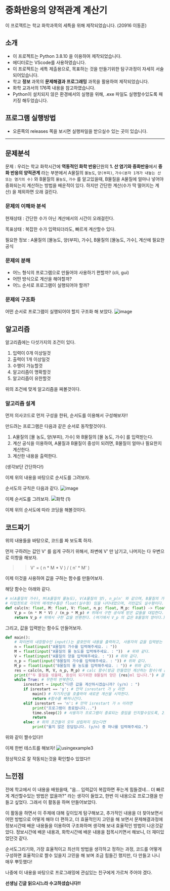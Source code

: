 # 중화반응의 양적관계 계산기
이 프로젝트는 학교 화학과목의 세특을 위해 제작되었습니다. (20916 이동훈)

## 소개
+ 이 프로젝트는 Python 3.8.10 을 이용하여 제작되었습니다.
+ 에디터로는 VScode를 사용하였습니다.
+ 이 프로젝트는 세특 제출용으로, 목표하는 것을 만들기위한 탐구과정이 자세히 서술되어있습니다.
+ 학교 **정보** 과목의 **문제해결과 프로그래밍** 과목을 활용하여 제작되었습니다.
+ 화학 교과서의 176쪽 내용을 참고하였습니다.
+ Python이 설치되지 않은 환경에서의 실행을 위해, .exe 파일도 실행할수있도록 패키징 해두었습니다.

## 프로그램 실행방법
+ 오른쪽의 releases 쪽을 보시면 실행파일을 받으실수 있는 곳이 있습니다.


-----
## 문제분석
문제 : 우리는 학교 화학시간에 **역동적인 화학 반응**단원의 **1. 산 염기와 중화반응**에서 **중화 반응의 양적관계** 라는 부분에서 A물질의 `몰농도`, `양(부피)`, `가수(분자 1개가 내놓는 산 또는 염기의 수)` 와 B물질의 `몰농도`, `가수` 를 알고있을때, B물질을 A물질에 얼마나 넣어야 중화되는지 계산하는 방법을 배운적이 있다. 하지만 간단한 계산(수가 딱 떨어지는 계산) 을 제외하면 오래 걸린다.

### 문제의 이해와 분석
현재상태 : 간단한 수가 아닌 계산에서의 시간이 오래걸린다.

목표상태 : 복잡한 수가 입력되더라도, 빠르게 계산할수 있다.

필요한 정보 : A물질의 [몰농도, 양(부피), 가수], B물질의 [몰농도, 가수], 계산에 필요한 공식

### 문제의 분해
+ 어느 형식의 프로그램으로 만들어야 사용하기 편할까? (cli, gui)
+ 어떤 방식으로 계산을 해야할까?
+ 어느 순서로 프로그램이 실행되어야 할까?

### 문제의 구조화
어떤 순서로 프로그램이 실행되어야 할지 구조화 해 보았다.
![image](https://user-images.githubusercontent.com/77449586/126068677-c40baa46-ab26-430c-8ce2-7cba33b60390.png)

## 알고리즘
알고리즘에는 다섯가지의 조건이 있다.
1. 입력이 0개 이상일것
2. 출력이 1개 이상일것
3. 수행이 가능할것
4. 알고리즘이 명확할것
5. 알고리즘이 유한할것

위의 조건에 맞게 알고리즘을 짜볼것이다.

### 알고리즘 설계
먼저 의사코드로 먼저 구성을 한뒤, 순서도를 이용해서 구성해보자!!

만드려는 프로그램은 다음과 같은 순서로 동작할것이다.
1. A물질의 [몰 농도, 양(부피), 가수] 와 B물질의 [몰 농도, 가수] 를 입력받는다.
2. 계산 공식을 이용하여, A물질과 B물질이 중성이 되려면, B물질이 얼마나 필요한지 계산한다.
3. 계산한 내용을 출력한다.

(생각보단 간단하다!)

이제 위의 내용을 바탕으로 순서도를 그려보자.

순서도의 규칙은 다음과 같다.
![image](https://user-images.githubusercontent.com/77449586/126069109-e222bbe5-a6f3-4c88-8b39-c3c04e4e9fbe.png)

이제 순서도를 그려보자. 
![화학 (1)](https://user-images.githubusercontent.com/77449586/126070468-80a81f5a-796a-43b2-8d06-21d5cb05ac94.png)

이제 위의 순서도에 따라 코딩을 해볼것이다.

## 코드짜기
위의 내용들을 바탕으로, 코드를 짜 보도록 하자.

먼저 구하려는 값인 V' 를 쉽게 구하기 위해서, 좌변에 V' 만 남기고, 나머지는 다 우변으로 이항을 해보자.

>> V' = ( n * M * V ) / ( n' * M' )

이제 이것을 사용하여 값을 구하는 함수를 만들어보자.

해당 함수는 아래와 같다.
```python
# n(A물질의 가수), M(A물질의 몰농도), V(A물질의 양), n_p(n' 와 같으며, B물질의 가수), M_P(M'과 같으며, B물질의 몰농도) 를 인자로 받는 calc 라는 이름의 함수를 정의한다.
# 타입힌트로 각각의 매개변수들은 float(실수형) 임을 나타내었으며, 리턴값도 실수형이다.
def calc(n: float, M: float, V: float, n_p: float, M_p: float) -> float:
    V_p = (n * M * V) / (n_p * M_p) # 위에서 구한 공식에 받은 값들을 대입한다. 파이썬에서 '*' 는 곱하기, `/` 는 나누기를 뜻한다. (더하기 빼기는 같다.)
    return V_p # 위에서 구한 값을 반환한다. (여기에서 V_p 의 값은 B물질의 양이다.)
```

그리고, 값을 입력받는 함수도 만들어보자.
```python
def main():
    # 파이썬의 내장함수인 input()는 괄호안의 내용을 출력하고, 사용자의 값을 입력받는 함수이다. 이를 이용하여 값을 입력받는다.
    n = float(input("A물질의 가수를 입력해주세요. : "))
    M = float(input("A물질의 몰 농도를 입력해주세요. : "))  # 위와 같다.
    V = float(input("A물질의 양을 입력해주세요. : ")) # 위와 같다.
    n_p = float(input("B물질의 가수를 입력해주세요. : ")) # 위와 같다.
    M_p = float(input("B물질의 몰 농도를 입력해주세요. : ")) # 위와 같다.
    res = calc(n, M, V, n_p, M_p) # calc 함수(방금 만들었던 계산하는 함수)에 값들을 입력하고, 결괏값을 res에 담는다.
    print(f"두 물질을 섞을때, 중성이 되기위한 B물질의 양은 {res}ml 입니다.") # 결괏값을 출력한다. 파이썬의 기본함수인 print() 는 괄호안의 내용을 출력한다.
    while True: # 무한히 반복한다.
        isrestart = input("다른 값을 계산하시겠습니까? (y/n) : ") 
        if isrestart == 'y': # 만약 isrestart 가 y 라면
            main() # 자기자신을 호출하여 새로운 계산을 시작한다.
            return #함수를 빠져나간다.
        elif isrestart == 'n': # 만약 isrestart 가 n 이라면
            print("프로그램이 종료됩니다...")
            time.sleep(2) # 사용자가 프로그램이 종료되는 중임을 인지할수있도록, 2초간 기다린다.
            return
        else: # 위의 조건들이 모두 성립하지 않는다면
            print("옳지 않은 응답입니다. (y/n) 중 하나를 입력해주세요.")
```

위와 같이 짤수있다!!

이제 한번 테스트를 해보자!
![usingexample3](https://user-images.githubusercontent.com/77449586/126071743-01a3742c-5174-48f3-9505-c46eab108bcf.gif)

정상적으로 잘 작동되는것을 확인할수 있었다!!

## 느낀점
전에 학교에서 이 내용을 배웠을때, "음... 입력값이 복잡하면 푸는게 힘들겠네... 더 빠르게 계산할수있는 방법은 없을까?" 라는 생각이 들었고, 한번 이 내용으로 프로그램을 만들고 싶었다. 그래서 이 활동을 하며 만들어보았다.

이 활동을 하면서 이 주제에 대해 깊이있게 탐구해보고, 추가적인 내용을 더 찾아보면서 어떤 방법으로 어떻게 해야 더 편하고, 더 효율적인지 고민을 해 보면서 문제해결과정에 정보시간때 배운 내용들을 이용하여 구조화하며 생각해 보내 효율적인 방법이 나온것같았다. 정보시간에 배운 내용과, 화학시간에 배운 내용을 접목시키면서 해보니, 더 재미있었던것 같다.

순서도그리기와, 가장 효율적이고 최선의 방법을 생각하고 정하는 과정, 코드를 어떻게 구성하면 효율적으로 짤수 있을지 고민을 해 보며 조금 힘들긴 했지만, 다 만들고 나니 매우 뿌듯했다!

나중에 이 내용을 바탕으로 프로그래밍에 관심있는 친구에게 가르쳐 주어야 겠다.

**선생님 긴글 읽으시느라 수고하셨습니다!!**
